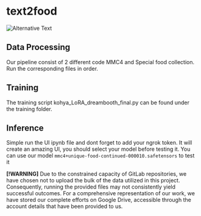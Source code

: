 # text2food

![Alternative Text](poster.png)


## Data Processing
Our pipeline consist of 2 different code MMC4 and Special food collection. Run the corresponding files in order. 

## Training
The training script kohya_LoRA_dreambooth_final.py can be found under the training folder.

## Inference
Simple run the UI ipynb file and dont forget to add your ngrok token. It will create an amazing UI, you should select your model before testing it. You can use our model `mmc4+unique-food-continued-000010.safetensors` to test it

 **[!WARNING]**
Due to the constrained capacity of GitLab repositories, we have chosen not to upload the bulk of the data utilized in this project. Consequently, running the provided files may not consistently yield successful outcomes. For a comprehensive representation of our work, we have stored our complete efforts on Google Drive, accessible through the account details that have been provided to us.

